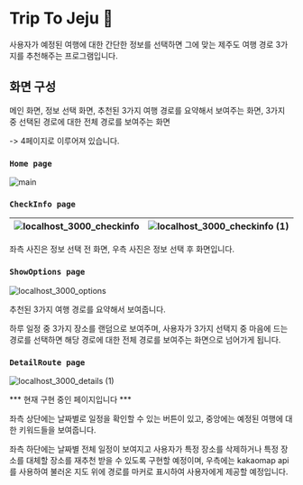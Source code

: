 # Trip To Jeju 🍊

사용자가 예정된 여행에 대한 간단한 정보를 선택하면 그에 맞는 제주도 여행 경로 3가지를 추천해주는 프로그램입니다.

## 화면 구성

메인 화면, 정보 선택 화면, 추천된 3가지 여행 경로를 요약해서 보여주는 화면, 3가지 중 선택된 경로에 대한 전체 경로를 보여주는 화면
<br/>

-> 4페이지로 이루어져 있습니다.

### `Home page`

![main](https://github.com/2oo1s/Capstone-TripToJeju-Frontend/assets/90839206/ded27dd5-0c89-43a8-8b09-e7ca71736d87)

### `CheckInfo page`

![localhost_3000_checkinfo](https://github.com/2oo1s/Capstone-TripToJeju-Frontend/assets/90839206/01265152-2756-4f05-a301-50d09e65bb49)|![localhost_3000_checkinfo (1)](https://github.com/2oo1s/Capstone-TripToJeju-Frontend/assets/90839206/af3b47e2-c637-47f2-94c3-2af9e9954424)
--- | --- | 

좌측 사진은 정보 선택 전 화면, 우측 사진은 정보 선택 후 화면입니다.

### `ShowOptions page`
![localhost_3000_options](https://github.com/2oo1s/Capstone-TripToJeju-Frontend/assets/90839206/af6d877b-0d05-47be-89be-0c4389455175)

추천된 3가지 여행 경로를 요약해서 보여줍니다.
<br/>

하루 일정 중 3가지 장소를 랜덤으로 보여주며, 사용자가 3가지 선택지 중 마음에 드는 경로를 선택하면 해당 경로에 대한 전체 경로를 보여주는 화면으로 넘어가게 됩니다.

### `DetailRoute page`

![localhost_3000_details (1)](https://github.com/2oo1s/Capstone-TripToJeju-Frontend/assets/90839206/00bc80df-3841-4788-aa9d-67e24730a9e1)

*** 현재 구현 중인 페이지입니다 ***
<br/>

좌측 상단에는 날짜별로 일정을 확인할 수 있는 버튼이 있고, 중앙에는 예정된 여행에 대한 키워드들을 보여줍니다.
<br/>

좌측 하단에는 날짜별 전체 일정이 보여지고 사용자가 특정 장소를 삭제하거나 특정 장소를 대체할 장소를 재추천 받을 수 있도록 구현할 예정이며,
우측에는 kakaomap api를 사용하여 불러온 지도 위에 경로를 마커로 표시하여 사용자에게 제공할 예정입니다.
